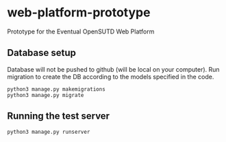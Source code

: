 # web-platform-prototype
Prototype for the Eventual OpenSUTD Web Platform

## Database setup

Database will not be pushed to github (will be local on your computer). Run migration to create the DB according to the models specified in the code.

```
python3 manage.py makemigrations
python3 manage.py migrate
```

## Running the test server

```
python3 manage.py runserver
```